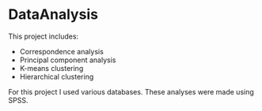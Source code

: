 # DataAnalysis
This project includes:
 - Correspondence analysis
 - Principal component analysis
 - K-means clustering
 - Hierarchical clustering

For this project I used various databases. 
These analyses were made using SPSS.
